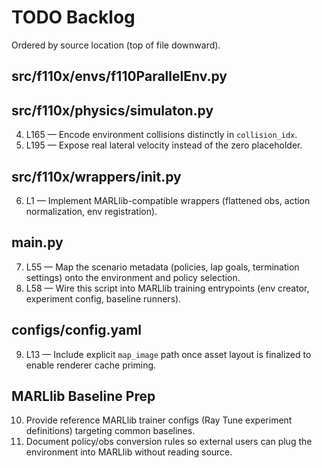 # TODO Backlog

Ordered by source location (top of file downward).

## src/f110x/envs/f110ParallelEnv.py

<!-- 1. L345 — Expose MARLlib env registration helpers (env_info, policy mapping) so trainers can auto-configure agents. -->
<!-- 2. L454 — Emit a centralized state tensor alongside per-agent obs for MARLlib centralized training pipelines.
3. L602 — Attach lap_counts, lap_times, and other scoreboard data promised in `observation_space`. -->

## src/f110x/physics/simulaton.py

4. L165 — Encode environment collisions distinctly in `collision_idx`.
5. L195 — Expose real lateral velocity instead of the zero placeholder.

## src/f110x/wrappers/__init__.py

6. L1 — Implement MARLlib-compatible wrappers (flattened obs, action normalization, env registration).

## main.py

7. L55 — Map the scenario metadata (policies, lap goals, termination settings) onto the environment and policy selection.
8. L58 — Wire this script into MARLlib training entrypoints (env creator, experiment config, baseline runners).

## configs/config.yaml

9. L13 — Include explicit `map_image` path once asset layout is finalized to enable renderer cache priming.

## MARLlib Baseline Prep

10. Provide reference MARLlib trainer configs (Ray Tune experiment definitions) targeting common baselines.
11. Document policy/obs conversion rules so external users can plug the environment into MARLlib without reading source.
